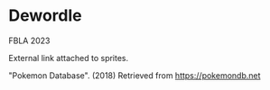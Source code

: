 # Dewordle
FBLA 2023

External link attached to sprites.


"Pokemon Database". (2018)  Retrieved from https://pokemondb.net

